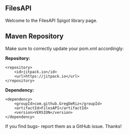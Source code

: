 FilesAPI
-

Welcome to the FilesAPI Spigot library page.

Maven Repository
-

Make sure to correctly update your pom.xml accordingly:

**Repository:**
```
<repository>
    <id>jitpack.io</id>
    <url>https://jitpack.io</url>
</repository>
```

**Dependency:**
```
<dependency>
    <groupId>com.github.GregDeRiz</groupId>
    <artifactId>FilesAPI</artifactId>
    <version>VERSION</version>
</dependency>
```
If you find bugs- report them as a GitHub issue. Thanks!
